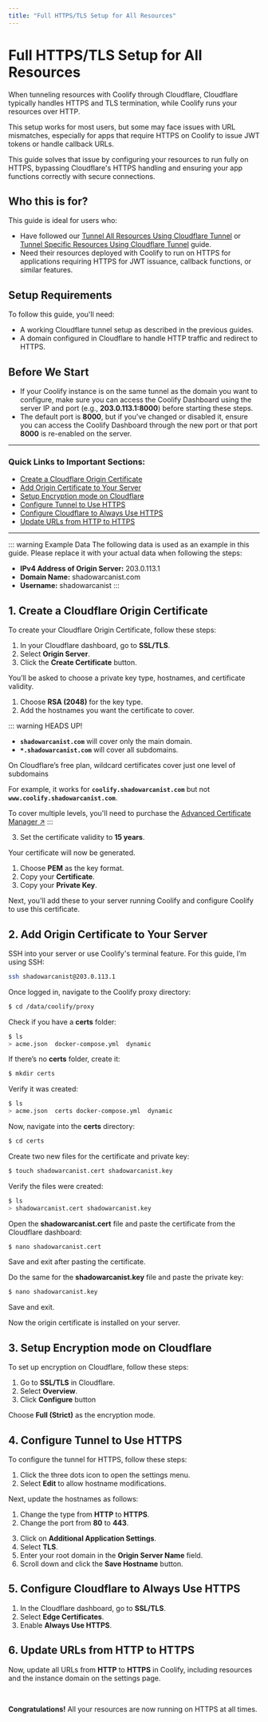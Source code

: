 ```yaml
---
title: "Full HTTPS/TLS Setup for All Resources"
---
```


# Full HTTPS/TLS Setup for All Resources
When tunneling resources with Coolify through Cloudflare, Cloudflare typically handles HTTPS and TLS termination, while Coolify runs your resources over HTTP. 

This setup works for most users, but some may face issues with URL mismatches, especially for apps that require HTTPS on Coolify to issue JWT tokens or handle callback URLs. 

This guide solves that issue by configuring your resources to run fully on HTTPS, bypassing Cloudflare's HTTPS handling and ensuring your app functions correctly with secure connections.


## Who this is for?
This guide is ideal for users who:

- Have followed our [Tunnel All Resources Using Cloudflare Tunnel](/knowledge-base/cloudflare/tunnels/all-resource) or [Tunnel Specific Resources Using Cloudflare Tunnel](/knowledge-base/cloudflare/tunnels/single-resource) guide.
- Need their resources deployed with Coolify to run on HTTPS for applications requiring HTTPS for JWT issuance, callback functions, or similar features.


## Setup Requirements
To follow this guide, you'll need:

- A working Cloudflare tunnel setup as described in the previous guides.
- A domain configured in Cloudflare to handle HTTP traffic and redirect to HTTPS.


## Before We Start
- If your Coolify instance is on the same tunnel as the domain you want to configure, make sure you can access the Coolify Dashboard using the server IP and port (e.g., **203.0.113.1:8000**) before starting these steps. 
- The default port is **8000**, but if you’ve changed or disabled it, ensure you can access the Coolify Dashboard through the new port or that port **8000** is re-enabled on the server.


---

### Quick Links to Important Sections:
- [Create a Cloudflare Origin Certificate](#_1-create-a-cloudflare-origin-certificate)
- [Add Origin Certificate to Your Server](#_2-add-certificate-to-your-server)
- [Setup Encryption mode on Cloudflare](#_3-setup-encryption-mode-on-cloudflare)
- [Configure Tunnel to Use HTTPS](#_4-configure-tunnel-to-use-https)
- [Configure Cloudflare to Always Use HTTPS](#_5-configure-cloudflare-to-always-use-https)
- [Update URLs from HTTP to HTTPS](#_6-update-urls-from-http-to-https)

---

::: warning Example Data
  The following data is used as an example in this guide. Please replace it with your actual data when following the steps:
  
  - **IPv4 Address of Origin Server:** 203.0.113.1
  - **Domain Name:** shadowarcanist.com
  - **Username:** shadowarcanist
:::


## 1. Create a Cloudflare Origin Certificate
To create your Cloudflare Origin Certificate, follow these steps:

<ZoomableImage src="/docs/images/knowledge-base/cf-tunnel/full-tls/1.webp" />

1. In your Cloudflare dashboard, go to **SSL/TLS**.
2. Select **Origin Server**.
3. Click the **Create Certificate** button.

You’ll be asked to choose a private key type, hostnames, and certificate validity.

<ZoomableImage src="/docs/images/knowledge-base/cf-tunnel/full-tls/2.webp" />

1. Choose **RSA (2048)** for the key type.
2. Add the hostnames you want the certificate to cover.

::: warning HEADS UP!
  - **`shadowarcanist.com`** will cover only the main domain.
  - **`*.shadowarcanist.com`** will cover all subdomains.
  
  On Cloudflare’s free plan, wildcard certificates cover just one level of subdomains
  
  For example, it works for **`coolify.shadowarcanist.com`** but not **`www.coolify.shadowarcanist.com`**. 
  
  To cover multiple levels, you'll need to purchase the [Advanced Certificate Manager ↗](https://www.cloudflare.com/application-services/products/advanced-certificate-manager/)
:::

3. Set the certificate validity to **15 years**.

Your certificate will now be generated.

<ZoomableImage src="/docs/images/knowledge-base/cf-tunnel/full-tls/3.webp" />

1. Choose **PEM** as the key format.
2. Copy your **Certificate**.
3. Copy your **Private Key**.

Next, you'll add these to your server running Coolify and configure Coolify to use this certificate.


## 2. Add Origin Certificate to Your Server
SSH into your server or use Coolify's terminal feature. For this guide, I’m using SSH:
```sh
ssh shadowarcanist@203.0.113.1
```

Once logged in, navigate to the Coolify proxy directory:
```sh
$ cd /data/coolify/proxy
```

Check if you have a **certs** folder:
```sh
$ ls
> acme.json  docker-compose.yml  dynamic
```

If there’s no **certs** folder, create it:
```sh
$ mkdir certs
```

Verify it was created:
```sh
$ ls
> acme.json  certs docker-compose.yml  dynamic
```

Now, navigate into the **certs** directory:
```sh
$ cd certs
```

Create two new files for the certificate and private key:
```sh
$ touch shadowarcanist.cert shadowarcanist.key
```

Verify the files were created:
```sh
$ ls
> shadowarcanist.cert shadowarcanist.key
```

Open the **shadowarcanist.cert** file and paste the certificate from the Cloudflare dashboard:
```sh
$ nano shadowarcanist.cert 
```
Save and exit after pasting the certificate.

Do the same for the **shadowarcanist.key** file and paste the private key:
```sh
$ nano shadowarcanist.key 
```
Save and exit.

Now the origin certificate is installed on your server.


## 3. Setup Encryption mode on Cloudflare
To set up encryption on Cloudflare, follow these steps:

<ZoomableImage src="/docs/images/knowledge-base/cf-tunnel/full-tls/4.webp" />

1. Go to **SSL/TLS** in Cloudflare.
2. Select **Overview**.
3. Click **Configure** button

<ZoomableImage src="/docs/images/knowledge-base/cf-tunnel/full-tls/5.webp" />

Choose **Full (Strict)** as the encryption mode.


## 4. Configure Tunnel to Use HTTPS
To configure the tunnel for HTTPS, follow these steps:

<ZoomableImage src="/docs/images/knowledge-base/cf-tunnel/full-tls/6.webp" />

1. Click the three dots icon to open the settings menu.
2. Select **Edit** to allow hostname modifications.

Next, update the hostnames as follows:

<ZoomableImage src="/docs/images/knowledge-base/cf-tunnel/full-tls/7.webp" />

1. Change the type from **HTTP** to **HTTPS**.
2. Change the port from **80** to **443**.

<ZoomableImage src="/docs/images/knowledge-base/cf-tunnel/full-tls/8.webp" />

3. Click on **Additional Application Settings**.
4. Select **TLS**.
5. Enter your root domain in the **Origin Server Name** field.
6. Scroll down and click the **Save Hostname** button.


## 5. Configure Cloudflare to Always Use HTTPS

<ZoomableImage src="/docs/images/knowledge-base/cf-tunnel/full-tls/9.webp" />

1. In the Cloudflare dashboard, go to **SSL/TLS**.
2. Select **Edge Certificates**.
3. Enable **Always Use HTTPS**.


## 6. Update URLs from HTTP to HTTPS
Now, update all URLs from **HTTP** to **HTTPS** in Coolify, including resources and the instance domain on the settings page.

<ZoomableImage src="/docs/images/knowledge-base/cf-tunnel/full-tls/10.webp" />

<br />

<ZoomableImage src="/docs/images/knowledge-base/cf-tunnel/full-tls/11.webp" />

**Congratulations!** All your resources are now running on HTTPS at all times.